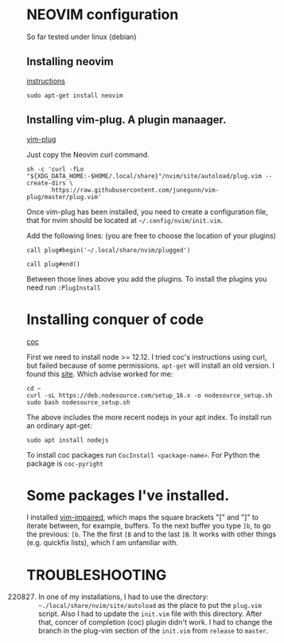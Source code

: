 # NEOVIM configuration

So far tested under linux (debian)

## Installing neovim

[instructions](https://github.com/neovim/neovim/wiki/Installing-Neovim)

```
sudo apt-get install neovim
```

## Installing vim-plug. A plugin manaager.

[vim-plug](https://github.com/junegunn/vim-plug)

Just copy the Neovim curl command.

```
sh -c 'curl -fLo "${XDG_DATA_HOME:-$HOME/.local/share}"/nvim/site/autoload/plug.vim --create-dirs \
       https://raw.githubusercontent.com/junegunn/vim-plug/master/plug.vim'
```

Once vim-plug has been installed, you need to create a configuration file, that
for nvim should be located at `~/.config/nvim/init.vim`.

Add the following lines: (you are free to choose the location of your plugins)
```
call plug#begin('~/.local/share/nvim/plugged')

call plug#end()
```

Between those lines above you add the plugins. To install the plugins you need
run `:PlugInstall`


# Installing conquer of code

[coc](https://github.com/neoclide/coc.nvim/wiki/Install-coc.nvim)

First we need to install node >= 12.12. I tried coc's instructions using curl,
but failed because of some permissions. `apt-get` will install an old version.
I found this [site](https://www.digitalocean.com/community/tutorials/how-to-install-node-js-on-ubuntu-20-04). Which advise worked for me:

```
cd ~
curl -sL https://deb.nodesource.com/setup_16.x -o nodesource_setup.sh
sudo bash nodesource_setup.sh
```
The above includes the more recent nodejs in your apt index. To install run an ordinary apt-get:
```
sudo apt install nodejs
```

To install coc packages run `CocInstall <package-name>`. For
Python the package is `coc-pyright`

# Some packages I've installed.

I installed [vim-impaired](https://github.com/tpope/vim-unimpaired), which maps the square brackets "[" and "]" to iterate between, for example, buffers. To the next buffer you type `]b`, to go the previous: `[b`. The the first `[B` and to the last `]B`. It works with other things (e.g. quickfix lists), which I am unfamiliar with.

# TROUBLESHOOTING

220827. In one of my installations, I had to use the directory: `~./local/share/nvim/site/autoload` as the place to put the `plug.vim` script. Also I had to update the `init.vim` file with this directory. After that, concer of completion (coc) plugin didn't work. I had to change the branch in the plug-vim section of the `init.vim` from `release` to `master`.




